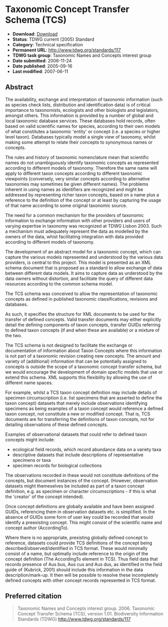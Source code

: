 # Taxonomic Concept Transfer Schema (TCS)

* **Download**: [Download](TCS101)
* **Status**: TDWG current (2005) Standard
* **Category**: Technical specification
* **Permanent URL**: http://www.tdwg.org/standards/117
* **TDWG task group**: Taxonomic Names and Concepts interest group
* **Date submitted**: 2006-11-24
* **Date published**: 2005-09-16
* **Last modified**: 2007-06-11

## Abstract

The availability, exchange and interpretation of taxonomic information (such as species check lists, distribution and identification data) is of critical importance to taxonomists, ecologists and other biologists and legislators, amongst others. This information is provided by a number of global and local taxonomic database services. These databases hold records, often based on valid scientific names for species, according to their own models of what constitutes a taxonomic 'entity' or concept (i.e. a species or higher level taxon). Databases typically model a single view of taxonomy, whilst making some attempt to relate their concepts to synonymous names or concepts.

The rules and history of taxonomic nomenclature mean that scientific names do not unambiguously identify taxonomic concepts as represented according to different models of taxonomy. Therefore the same name will apply to different taxon concepts according to different taxonomic viewpoints (conversely, very similar concepts according to alternative taxonomies may sometimes be given different names). The problems inherent in using names as identifiers are recognized and might be addressed by representing richer taxon concepts, based on a name plus a reference to the definition of the concept or at least by capturing the usage of that name according to some original taxonomic source.

The need for a common mechanism for the providers of taxonomic information to exchange information with other providers and users of varying expertise in taxonomy was recognized at TDWG Lisbon 2003. Such a mechanism must adequately represent the data as modelled by the owners of the data, whist facilitating integration with data provided according to different models of taxonomy.

The development of an abstract model for a taxonomic concept, which can capture the various models represented and understood by the various data providers, is central to this project. This model is presented as an XML schema document that is proposed as a standard to allow exchange of data between different data models. It aims to capture data as understood by the data owners without distortion, and facilitate the query of different data resources according to the common schema model.

The TCS schema was conceived to allow the representation of taxonomic concepts as defined in published taxonomic classifications, revisions and databases.

As such, it specifies the structure for XML documents to be used for the transfer of defined concepts. Valid transfer documents may either explicitly detail the defining components of taxon concepts, transfer GUIDs referring to defined taxon concepts (if and when these are available) or a mixture of the two.

The TCS schema is not designed to facilitate the exchange or documentation of information about Taxon Concepts where this information is not part of a taxonomic revision creating new concepts. The amount and variety of (additional) information that can be potentially assigned to concepts is outside the scope of a taxonomic concept transfer schema, but we would encourage the development of domain specfic models that use or extend this schema. XML supports this flexibility by allowing the use of different name spaces.

For example, whilst a TCS taxon concept definition may include details of specimen circumscription (i.e. list specimens that are asserted to define the taxon concept) datasets that merely include observations identifying specimens as being examples of a taxon concept would reference a defined taxon concept, not constitute a new or modified concept. That is, TCS documents are for transferring the definitions of taxon concepts, not for detailing observations of these defined concepts.

Examples of observational datasets that could refer to defined taxon concepts might include:

* ecological field records, which record abundance data on a variety taxa
* descriptive datasets that include descriptions of representative specimens or taxa
* specimen records for biological collections

The observations recorded in these would not constitute definitions of the concepts, but document instances of the concept. (However, observation datasets might themeselves be included as part of a taxon concept definition, e.g. as specimen or character circumscriptions - if this is what the 'creator' of the concept intended).

Once concept definitions are globally available and have been assigned GUIDs, referencing them in observation datasets etc. is simplified. In the absence of GUIDs some form of user key could be recorded that would identify a preexisting concept. This might consist of the scientific name and concept author (AccordingTo).

Where there is no appropriate, prexisting globally defined concept to reference, datasets could provide TCS definitions of the concept being described/observed/identified in TCS format. These would minimally consist of a name, but optimally include reference to the origin of the concept definition (The AccordingTo element in TCS). Thus field data that records presence of Aus bus, Aus cus and Aus dus, as identified in the field guide of (Kubrick, 2001) should include this information in the data description/mark-up. It then will be possible to resolve these incompletely defined concepts with other concept records represented in TCS format.

## Preferred citation

> Taxonomic Names and Concepts interest group. 2006. Taxonomic Concept Transfer Schema (TCS), version 1.01. Biodiversity Information Standards (TDWG) http://www.tdwg.org/standards/117
